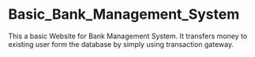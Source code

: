 # Basic_Bank_Management_System
This a basic Website for Bank Management System. It transfers money to existing user form the database by simply using transaction gateway.
